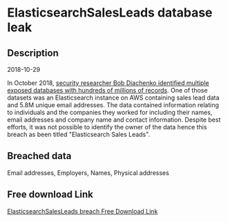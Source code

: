 # ElasticsearchSalesLeads database leak

## Description

2018-10-29

In October 2018, <a href="https://blog.hacken.io/how-sensitive-is-your-non-sensitive-data" target="_blank" rel="noopener">security researcher Bob Diachenko identified multiple exposed databases with hundreds of millions of records</a>. One of those datasets was an Elasticsearch instance on AWS containing sales lead data and 5.8M unique email addresses. The data contained information relating to individuals and the companies they worked for including their names, email addresses and company name and contact information. Despite best efforts, it was not possible to identify the owner of the data hence this breach as been titled &quot;Elasticsearch Sales Leads&quot;.

## Breached data

Email addresses, Employers, Names, Physical addresses

## Free download Link

[ElasticsearchSalesLeads breach Free Download Link](https://link-to.net/1229997/148.1634706612005/dynamic/?r=aHR0cHM6Ly93d3cubWVkaWFmaXJlLmNvbS92aWV3L1hMOEkySlhTUVBUVHBsTS8vZmlsZQ==)